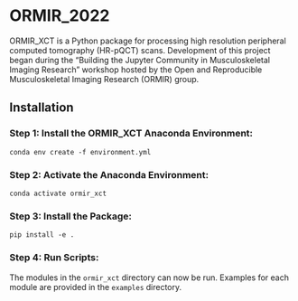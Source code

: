 # ORMIR_2022
ORMIR_XCT is a Python package for processing high resolution peripheral computed tomography (HR-pQCT) scans. Development of this project began during the “Building the Jupyter Community in Musculoskeletal Imaging Research” workshop hosted by the Open and Reproducible Musculoskeletal Imaging Research (ORMIR) group.

## Installation
### Step 1: Install the ORMIR_XCT Anaconda Environment:
`conda env create -f environment.yml`

### Step 2: Activate the Anaconda Environment:
`conda activate ormir_xct`

### Step 3: Install the Package:
`pip install -e .`

### Step 4: Run Scripts:
The modules in the `ormir_xct` directory can now be run. Examples for each module are provided in the `examples` directory. 